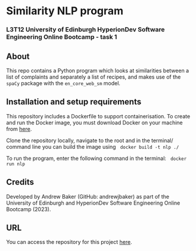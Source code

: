 # Similarity NLP program
### L3T12 University of Edinburgh HyperionDev Software Engineering Online Bootcamp - task 1

## About
This repo contains a Python program which looks at similarities between a list of complaints and separately a list of recipes, and makes use of the `spaCy` package with the `en_core_web_sm` model.

## Installation and setup requirements
This repository includes a Dockerfile to support containerisation.  To create and run the Docker image, you must download Docker on your machine from [here](https://www.docker.com).

Clone the repository locally, navigate to the root and in the terminal/ command line you can build the image using &nbsp;
```docker build -t nlp ./```

To run the program, enter the following command in the terminal: &nbsp;
```docker run nlp```

## Credits
Developed by Andrew Baker (GitHub: andrewjbaker) as part of the University of 
Edinburgh and HyperionDev Software Engineering Online Bootcamp (2023).

## URL
You can access the repository for this project [here](https://github.com/andrewjbaker/nlp).
